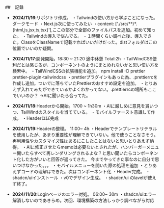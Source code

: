  <div id="top"></div>
 
##　記録

- **2024/11/16**:リポジトリ作成。
  ・Tailwindの使い方から学ぶことになった。ダークモード
  ・Next.js次に使ってみたい
  ・content: ['./src/**/*.{html,js,jsx,ts,tsx}'],ここの部分で全部のファイルパスを追加。初めて知った。
  ・Tailwindの導入で悩んでる。
  ・１時間くらい調べた後、導入できた。ClassをClassNameで記載すればいいだけだった。distフォルダはこの位置でいいのか疑問。

- **2024/11/17**:開発開始。18:30 ~ 21:20 途中休憩 Total:2h
  ・TailWindCSS便利だとは感じるが、コンポーネントのようにまとめれないかと思い使い方を検索中。
  ・TailWindCSSの拡張機能を追加。 npm install -D prettier prettier-plugin-tailwindcss
  ・prettierプラグインもあった為、.prettierrcを作成し追加。ついでに落ちていたPrettierのおすすめ設定を追加。
  ・とりあえず入れてみたができているかよくわかってない。.prettierrcの場所もここでいいのか？ →AIに聞いたら合ってた。

- **2024/11/18**:Headerから開始。1700 ~ 1h30m
  ・AIに厳しめに意見を貰いつつ、TailWindのスタイルを当てている。
  ・モバイルファースト意識して作成。
  ・Headerほぼ完成

- **2024/11/19**:Headerの整理。 11:00~ 4h
  ・Headerでテンプレートリテラルを使用したが、あまり重要性が理解できていない。他で使うことなさそう。再利用性やカスタマイズ性はあるにこしたことはないと思いとりあえず納得。
  ・AIに修正させたらmemoは必要ないとされたが、ハンバーガーメニュー開いたらすべて再レンダリングされるよな？と思い聞いたらコンポーネント化した方がいいと回答が返ってきた。
  今までやってきた事なのに自分で思いつけなかった。。。
  ・モバイルメニューを開いた際の処理を追加
  ・とりあえずコードの理解はできた。次はコンポーネント化
  ・Header完成。
  ・shadcn/uiインストール
  ・v0でデザイン生成。
  ・shadcn/ui のlavelが使えず終了。

- **2024/11/20**:Loginページのエラー対処。 06:00~ 30m
  ・shadcn/uiエラー解消しないのであきらめ。次回、環境構築の方法しっかり調べながら対応
